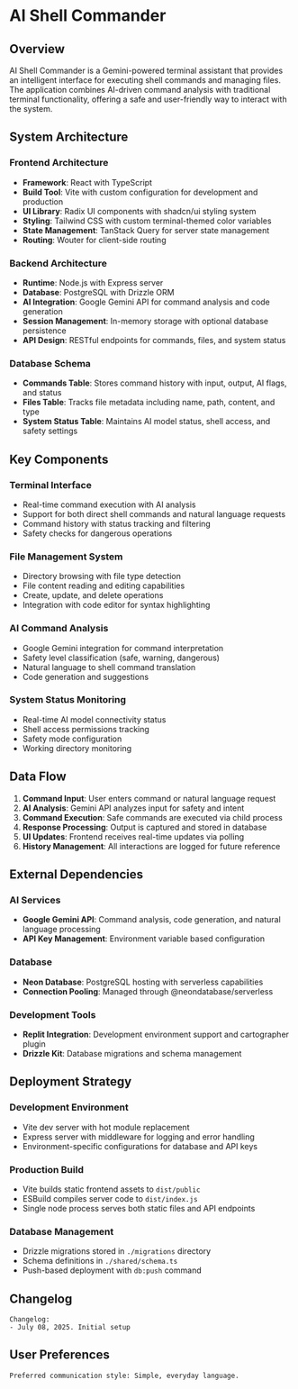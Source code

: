 # AI Shell Commander

## Overview

AI Shell Commander is a Gemini-powered terminal assistant that provides an intelligent interface for executing shell commands and managing files. The application combines AI-driven command analysis with traditional terminal functionality, offering a safe and user-friendly way to interact with the system.

## System Architecture

### Frontend Architecture
- **Framework**: React with TypeScript
- **Build Tool**: Vite with custom configuration for development and production
- **UI Library**: Radix UI components with shadcn/ui styling system
- **Styling**: Tailwind CSS with custom terminal-themed color variables
- **State Management**: TanStack Query for server state management
- **Routing**: Wouter for client-side routing

### Backend Architecture
- **Runtime**: Node.js with Express server
- **Database**: PostgreSQL with Drizzle ORM
- **AI Integration**: Google Gemini API for command analysis and code generation
- **Session Management**: In-memory storage with optional database persistence
- **API Design**: RESTful endpoints for commands, files, and system status

### Database Schema
- **Commands Table**: Stores command history with input, output, AI flags, and status
- **Files Table**: Tracks file metadata including name, path, content, and type
- **System Status Table**: Maintains AI model status, shell access, and safety settings

## Key Components

### Terminal Interface
- Real-time command execution with AI analysis
- Support for both direct shell commands and natural language requests
- Command history with status tracking and filtering
- Safety checks for dangerous operations

### File Management System
- Directory browsing with file type detection
- File content reading and editing capabilities
- Create, update, and delete operations
- Integration with code editor for syntax highlighting

### AI Command Analysis
- Google Gemini integration for command interpretation
- Safety level classification (safe, warning, dangerous)
- Natural language to shell command translation
- Code generation and suggestions

### System Status Monitoring
- Real-time AI model connectivity status
- Shell access permissions tracking
- Safety mode configuration
- Working directory monitoring

## Data Flow

1. **Command Input**: User enters command or natural language request
2. **AI Analysis**: Gemini API analyzes input for safety and intent
3. **Command Execution**: Safe commands are executed via child process
4. **Response Processing**: Output is captured and stored in database
5. **UI Updates**: Frontend receives real-time updates via polling
6. **History Management**: All interactions are logged for future reference

## External Dependencies

### AI Services
- **Google Gemini API**: Command analysis, code generation, and natural language processing
- **API Key Management**: Environment variable based configuration

### Database
- **Neon Database**: PostgreSQL hosting with serverless capabilities
- **Connection Pooling**: Managed through @neondatabase/serverless

### Development Tools
- **Replit Integration**: Development environment support and cartographer plugin
- **Drizzle Kit**: Database migrations and schema management

## Deployment Strategy

### Development Environment
- Vite dev server with hot module replacement
- Express server with middleware for logging and error handling
- Environment-specific configurations for database and API keys

### Production Build
- Vite builds static frontend assets to `dist/public`
- ESBuild compiles server code to `dist/index.js`
- Single node process serves both static files and API endpoints

### Database Management
- Drizzle migrations stored in `./migrations` directory
- Schema definitions in `./shared/schema.ts`
- Push-based deployment with `db:push` command

## Changelog

```
Changelog:
- July 08, 2025. Initial setup
```

## User Preferences

```
Preferred communication style: Simple, everyday language.
```